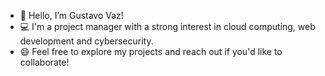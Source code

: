 - 👋 Hello, I’m Gustavo Vaz!
- 💻 I'm a project manager with a strong interest in cloud computing, web development and cybersecurity.
- 😄 Feel free to explore my projects and reach out if you'd like to collaborate!
